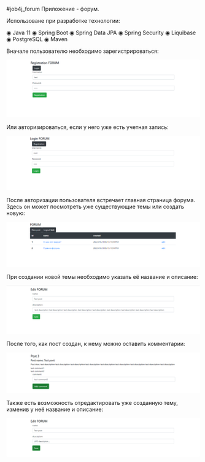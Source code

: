 #job4j_forum
Приложение - форум.

Использоване при разработке технологии:

◉ Java 11
◉ Spring Boot
◉ Spring Data JPA
◉ Spring Security
◉ Liquibase
◉ PostgreSQL
◉ Maven

Вначале пользователю необходимо зарегистрироваться:

![](images/2.png)

Или авторизироваться, если у него уже есть учетная запись:

![](images/1.png)

После авторизации пользователя встречает главная страница форума. Здесь он может посмотреть уже существующие темы или создать новую:

![](images/3.png)

При создании новой темы необходимо указать её название и описание:

![](images/4.png)

После того, как пост создан, к нему можно оставить комментарии:

![](images/5.png)

Также есть возможность отредактировать уже созданную тему, изменив у неё название и описание:

![](images/6.png)
